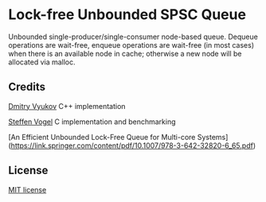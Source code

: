 # Lock-free Unbounded SPSC Queue

Unbounded single-producer/single-consumer node-based queue. Dequeue operations are wait-free, enqueue operations are wait-free (in most cases) when there is an available node in cache; otherwise a new node will be allocated via malloc.

## Credits
[Dmitry Vyukov](https://www.1024cores.net/home/lock-free-algorithms/queues/unbounded-spsc-queue) C++ implementation

[Steffen Vogel](https://github.com/stv0g/c11-queues) C implementation and benchmarking

[An Efficient Unbounded Lock-Free Queue
for Multi-core Systems] (https://link.springer.com/content/pdf/10.1007/978-3-642-32820-6_65.pdf)

## License
[MIT license](https://choosealicense.com/licenses/mit/)